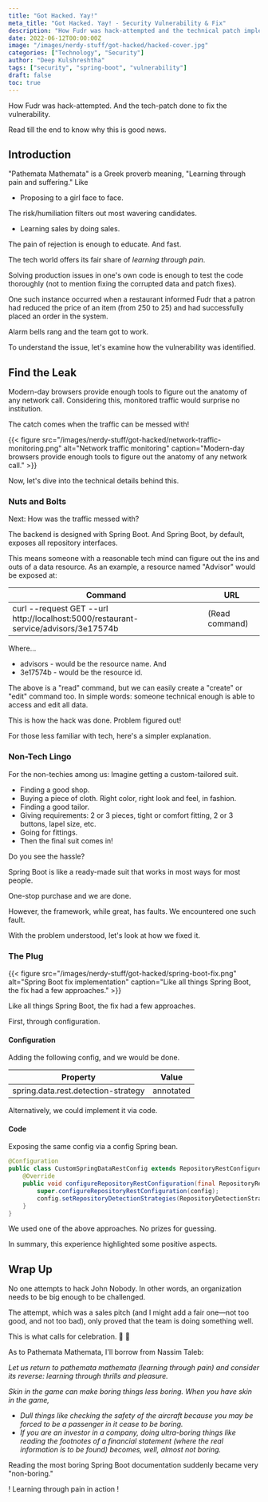 ```yaml
---
title: "Got Hacked. Yay!"
meta_title: "Got Hacked. Yay! - Security Vulnerability & Fix"
description: "How Fudr was hack-attempted and the technical patch implemented to fix the Spring Boot vulnerability. A learning experience through pain."
date: 2022-06-12T00:00:00Z
image: "/images/nerdy-stuff/got-hacked/hacked-cover.jpg"
categories: ["Technology", "Security"]
author: "Deep Kulshreshtha"
tags: ["security", "spring-boot", "vulnerability"]
draft: false
toc: true
---
```


How Fudr was hack-attempted. And the tech-patch done to fix the vulnerability.

Read till the end to know why this is good news.

## Introduction

"Pathemata Mathemata" is a Greek proverb meaning, "Learning through pain and suffering." Like

- Proposing to a girl face to face.

The risk/humiliation filters out most wavering candidates.

- Learning sales by doing sales.

The pain of rejection is enough to educate. And fast.

The tech world offers its fair share of *learning through pain*.

Solving production issues in one's own code is enough to test the code thoroughly (not to mention fixing the corrupted data and patch fixes).

One such instance occurred when a restaurant informed Fudr that a patron had reduced the price of an item (from 250 to 25) and had successfully placed an order in the system.

Alarm bells rang and the team got to work.

To understand the issue, let's examine how the vulnerability was identified.

## Find the Leak

Modern-day browsers provide enough tools to figure out the anatomy of any network call. Considering this, monitored traffic would surprise no institution.

The catch comes when the traffic can be messed with!

{{< figure src="/images/nerdy-stuff/got-hacked/network-traffic-monitoring.png" alt="Network traffic monitoring" caption="Modern-day browsers provide enough tools to figure out the anatomy of any network call." >}}

Now, let's dive into the technical details behind this.

### Nuts and Bolts

Next: How was the traffic messed with?

The backend is designed with Spring Boot. And Spring Boot, by default, exposes all repository interfaces.

This means someone with a reasonable tech mind can figure out the ins and outs of a data resource. As an example, a resource named "Advisor" would be exposed at:

| Command | URL |
| --- | --- |
| curl --request GET --url http://localhost:5000/restaurant-service/advisors/3e17574b | (Read command) |

Where...

- advisors - would be the resource name. And
- 3e17574b - would be the resource id.

The above is a "read" command, but we can easily create a "create" or "edit" command too. In simple words: someone technical enough is able to access and edit all data.

This is how the hack was done. Problem figured out!

For those less familiar with tech, here's a simpler explanation.

### Non-Tech Lingo

For the non-techies among us: Imagine getting a custom-tailored suit.

- Finding a good shop.
- Buying a piece of cloth. Right color, right look and feel, in fashion.
- Finding a good tailor.
- Giving requirements: 2 or 3 pieces, tight or comfort fitting, 2 or 3 buttons, lapel size, etc.
- Going for fittings.
- Then the final suit comes in!

Do you see the hassle?

Spring Boot is like a ready-made suit that works in most ways for most people.

One-stop purchase and we are done.

However, the framework, while great, has faults. We encountered one such fault.

With the problem understood, let's look at how we fixed it.

### The Plug

{{< figure src="/images/nerdy-stuff/got-hacked/spring-boot-fix.png" alt="Spring Boot fix implementation" caption="Like all things Spring Boot, the fix had a few approaches." >}}

Like all things Spring Boot, the fix had a few approaches.

First, through configuration.

#### Configuration

Adding the following config, and we would be done.

| Property | Value |
| --- | --- |
| spring.data.rest.detection-strategy | annotated |

Alternatively, we could implement it via code.

#### Code

Exposing the same config via a config Spring bean.

```java
@Configuration
public class CustomSpringDataRestConfig extends RepositoryRestConfigurerAdapter {
    @Override
    public void configureRepositoryRestConfiguration(final RepositoryRestConfiguration config) {
        super.configureRepositoryRestConfiguration(config);
        config.setRepositoryDetectionStrategies(RepositoryDetectionStrategies.ANNOTATED);
    }
}
```

We used one of the above approaches. No prizes for guessing.

In summary, this experience highlighted some positive aspects.

## Wrap Up

No one attempts to hack John Nobody. In other words, an organization needs to be big enough to be challenged.

The attempt, which was a sales pitch (and I might add a fair one—not too good, and not too bad), only proved that the team is doing something well.

This is what calls for celebration. 🍻 🍻

As to Pathemata Mathemata, I'll borrow from Nassim Taleb:

*Let us return to pathemata mathemata (learning through pain) and consider its reverse: learning through thrills and pleasure.*

*Skin in the game can make boring things less boring. When you have skin in the game,*

- *Dull things like checking the safety of the aircraft because you may be forced to be a passenger in it cease to be boring.*
- *If you are an investor in a company, doing ultra-boring things like reading the footnotes of a financial statement (where the real information is to be found) becomes, well, almost not boring.*

Reading the most boring Spring Boot documentation suddenly became very "non-boring."

! Learning through pain in action !







